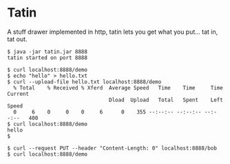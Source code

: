 Tatin
=====

A stuff drawer implemented in http, tatin lets you get what you put... tat in, tat out.

```
$ java -jar tatin.jar 8888
tatin started on port 8888
```

```
$ curl localhost:8888/demo
$ echo "hello" > hello.txt
$ curl --upload-file hello.txt localhost:8888/demo
  % Total    % Received % Xferd  Average Speed   Time    Time     Time  Current
                                 Dload  Upload   Total   Spent    Left  Speed
  0     6    0     0    0     6      0    355 --:--:-- --:--:-- --:--:--   400
$ curl localhost:8888/demo
hello
$
```

```
$ curl --request PUT --header "Content-Length: 0" localhost:8888/bob
$ curl localhost:8888/demo
```